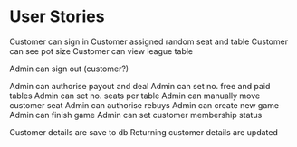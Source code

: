 # User Stories
Customer can sign in
Customer assigned random seat and table
Customer can see pot size
Customer can view league table

Admin can sign out (customer?)

Admin can authorise payout and deal
Admin can set no. free and paid tables
Admin can set no. seats per table
Admin can manually move customer seat
Admin can authorise rebuys
Admin can create new game
Admin can finish game
Admin can set customer membership status

Customer details are save to db
Returning customer details are updated